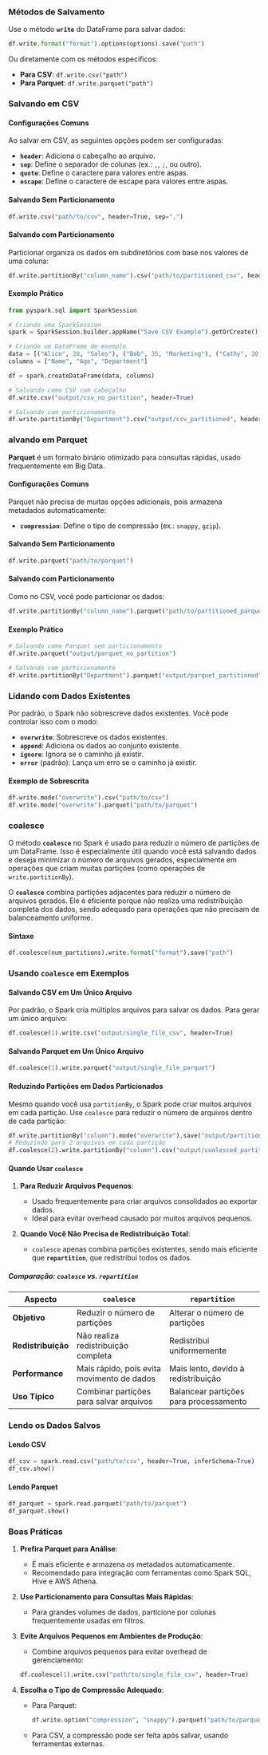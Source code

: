 
### **Métodos de Salvamento**

Use o método **`write`** do DataFrame para salvar dados:

```python
df.write.format("format").options(options).save("path")
```

Ou diretamente com os métodos específicos:

- **Para CSV**: `df.write.csv("path")`
- **Para Parquet**: `df.write.parquet("path")`


### **Salvando em CSV**

#### **Configurações Comuns**

Ao salvar em CSV, as seguintes opções podem ser configuradas:

- **`header`**: Adiciona o cabeçalho ao arquivo.
- **`sep`**: Define o separador de colunas (ex.: `,`, `;`, ou outro).
- **`quote`**: Define o caractere para valores entre aspas.
- **`escape`**: Define o caractere de escape para valores entre aspas.

#### **Salvando Sem Particionamento**

```python
df.write.csv("path/to/csv", header=True, sep=",")
```

#### **Salvando com Particionamento**

Particionar organiza os dados em subdiretórios com base nos valores de uma coluna:

```python
df.write.partitionBy("column_name").csv("path/to/partitioned_csv", header=True)
```

#### **Exemplo Prático**

```python
from pyspark.sql import SparkSession

# Criando uma SparkSession
spark = SparkSession.builder.appName("Save CSV Example").getOrCreate()

# Criando um DataFrame de exemplo
data = [("Alice", 28, "Sales"), ("Bob", 35, "Marketing"), ("Cathy", 30, "IT")]
columns = ["Name", "Age", "Department"]

df = spark.createDataFrame(data, columns)

# Salvando como CSV com cabeçalho
df.write.csv("output/csv_no_partition", header=True)

# Salvando com particionamento
df.write.partitionBy("Department").csv("output/csv_partitioned", header=True)
```


### **alvando em Parquet**

**Parquet** é um formato binário otimizado para consultas rápidas, usado frequentemente em Big Data.

#### **Configurações Comuns**

Parquet não precisa de muitas opções adicionais, pois armazena metadados automaticamente:

- **`compression`**: Define o tipo de compressão (ex.: `snappy`, `gzip`).

#### **Salvando Sem Particionamento**

```python
df.write.parquet("path/to/parquet")
```

#### **Salvando com Particionamento**

Como no CSV, você pode particionar os dados:

```python
df.write.partitionBy("column_name").parquet("path/to/partitioned_parquet")
```

#### **Exemplo Prático**

```python
# Salvando como Parquet sem particionamento
df.write.parquet("output/parquet_no_partition")

# Salvando com particionamento
df.write.partitionBy("Department").parquet("output/parquet_partitioned")
```


### **Lidando com Dados Existentes**

Por padrão, o Spark não sobrescreve dados existentes. Você pode controlar isso com o modo:

- **`overwrite`**: Sobrescreve os dados existentes.
- **`append`**: Adiciona os dados ao conjunto existente.
- **`ignore`**: Ignora se o caminho já existir.
- **`error`** (padrão): Lança um erro se o caminho já existir.

#### **Exemplo de Sobrescrita**

```python
df.write.mode("overwrite").csv("path/to/csv")
df.write.mode("overwrite").parquet("path/to/parquet")
```

### **coalesce**

O método **`coalesce`** no Spark é usado para reduzir o número de partições de um DataFrame. Isso é especialmente útil quando você está salvando dados e deseja minimizar o número de arquivos gerados, especialmente em operações que criam muitas partições (como operações de `write.partitionBy`).

O **`coalesce`** combina partições adjacentes para reduzir o número de arquivos gerados. Ele é eficiente porque não realiza uma redistribuição completa dos dados, sendo adequado para operações que não precisam de balanceamento uniforme.

#### **Sintaxe**

```python
df.coalesce(num_partitions).write.format("format").save("path")
```

### **Usando `coalesce` em Exemplos**

#### **Salvando CSV em Um Único Arquivo**

Por padrão, o Spark cria múltiplos arquivos para salvar os dados. Para gerar um único arquivo:

```python
df.coalesce(1).write.csv("output/single_file_csv", header=True)
```

#### **Salvando Parquet em Um Único Arquivo**

```python
df.coalesce(1).write.parquet("output/single_file_parquet")
```

#### **Reduzindo Partições em Dados Particionados**

Mesmo quando você usa `partitionBy`, o Spark pode criar muitos arquivos em cada partição. Use `coalesce` para reduzir o número de arquivos dentro de cada partição:

```python
df.write.partitionBy("column").mode("overwrite").save("output/partitioned_data")
# Reduzindo para 2 arquivos em cada partição
df.coalesce(2).write.partitionBy("column").csv("output/coalesced_partitioned_csv", header=True)
```

#### **Quando Usar `coalesce`**

1. **Para Reduzir Arquivos Pequenos**:
    
    - Usado frequentemente para criar arquivos consolidados ao exportar dados.
    - Ideal para evitar overhead causado por muitos arquivos pequenos.

2. **Quando Você Não Precisa de Redistribuição Total**:
    
    - `coalesce` apenas combina partições existentes, sendo mais eficiente que **`repartition`**, que redistribui todos os dados.


##### **Comparação: `coalesce` vs. `repartition`**

|**Aspecto**|**`coalesce`**|**`repartition`**|
|---|---|---|
|**Objetivo**|Reduzir o número de partições|Alterar o número de partições|
|**Redistribuição**|Não realiza redistribuição completa|Redistribui uniformemente|
|**Performance**|Mais rápido, pois evita movimento de dados|Mais lento, devido à redistribuição|
|**Uso Típico**|Combinar partições para salvar arquivos|Balancear partições para processamento|


### **Lendo os Dados Salvos**

#### **Lendo CSV**

```python
df_csv = spark.read.csv("path/to/csv", header=True, inferSchema=True)
df_csv.show()
```

#### **Lendo Parquet**

```python
df_parquet = spark.read.parquet("path/to/parquet")
df_parquet.show()
```


### **Boas Práticas**

1. **Prefira Parquet para Análise**:
    
    - É mais eficiente e armazena os metadados automaticamente.
    - Recomendado para integração com ferramentas como Spark SQL, Hive e AWS Athena.

2. **Use Particionamento para Consultas Mais Rápidas**:
    
    - Para grandes volumes de dados, particione por colunas frequentemente usadas em filtros.

3. **Evite Arquivos Pequenos em Ambientes de Produção**:
    
    - Combine arquivos pequenos para evitar overhead de gerenciamento:
    
    ```python
    df.coalesce(1).write.csv("path/to/single_file_csv", header=True)
    ```
    
4. **Escolha o Tipo de Compressão Adequado**:
    
    - Para Parquet:
        
        ```python
        df.write.option("compression", "snappy").parquet("path/to/parquet")
        ```
        
    - Para CSV, a compressão pode ser feita após salvar, usando ferramentas externas.

